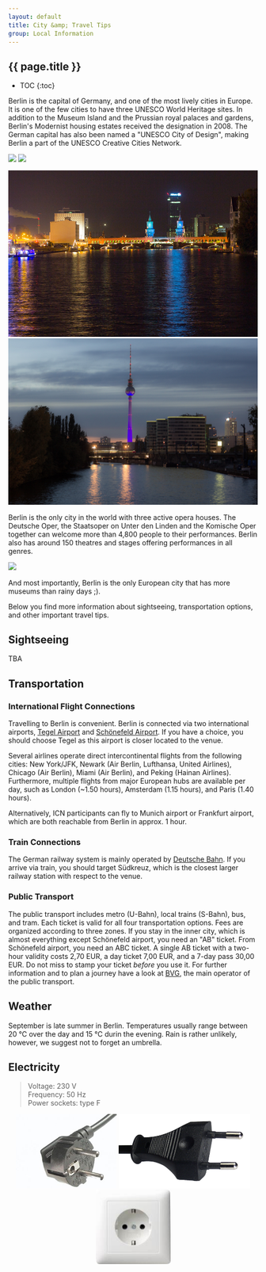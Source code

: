 ```yaml
---
layout: default
title: City &amp; Travel Tips
group: Local Information
---
```


## {{ page.title }}

* TOC
{:toc}

Berlin is the capital of Germany, and one of the most lively cities in Europe.
It is one of the few cities to have three UNESCO World Heritage sites.
In addition to the Museum Island and the Prussian royal palaces and gardens, Berlin's Modernist housing estates received the designation in 2008.
The German capital has also been named a "UNESCO City of Design", making Berlin a part of the UNESCO Creative Cities Network.

<a href="https://en.wikipedia.org/wiki/File:Brandenburger_Tor_morgens.jpg"><img src="https://upload.wikimedia.org/wikipedia/commons/thumb/b/b1/Brandenburger_Tor_morgens.jpg/320px-Brandenburger_Tor_morgens.jpg" class="photo"></a>
<a href="https://en.wikipedia.org/wiki/Berlin#/media/File:Berlin-_The_Rotes_Rathaus_with_the_Neptunbrunnen_in_front_-_2752.jpg"><img src="https://upload.wikimedia.org/wikipedia/commons/thumb/4/4e/Berlin-_The_Rotes_Rathaus_with_the_Neptunbrunnen_in_front_-_2752.jpg/320px-Berlin-_The_Rotes_Rathaus_with_the_Neptunbrunnen_in_front_-_2752.jpg" class="photo"></a>

<a href="images/berlin02.jpg"><img src="images/berlin02.jpg" class="photo"></a>
<a href="images/berlin01.jpg"><img src="images/berlin01.jpg" class="photo"></a>

Berlin is the only city in the world with three active opera houses.
The Deutsche Oper, the Staatsoper on Unter den Linden and the Komische Oper together can welcome more than 4,800 people to their performances.
Berlin also has around 150 theatres and stages offering performances in all genres.

<img src="https://upload.wikimedia.org/wikipedia/commons/thumb/c/c7/Reichstag_building_Berlin_view_from_west_before_sunset.jpg/640px-Reichstag_building_Berlin_view_from_west_before_sunset.jpg" class="photo-banner">

And most importantly, Berlin is the only European city that has more museums than rainy days ;).

Below you find more information about sightseeing, transportation options, and other important travel tips.

<div style="clear: both"></div>

## Sightseeing

TBA

## Transportation

### International Flight Connections

Travelling to Berlin is convenient. Berlin is connected via two international airports, <a href="http://www.berlin-airport.de/en/travellers-txl/index.php">Tegel Airport</a> and <a href="http://www.berlin-airport.de/en/travellers-sxf/index.php">Sch&ouml;nefeld Airport</a>.
If you have a choice, you should choose Tegel as this airport is closer located to the venue.

Several airlines operate direct intercontinental flights from the following cities: New York/JFK, Newark (Air Berlin, Lufthansa, United Airlines), Chicago (Air Berlin), Miami (Air Berlin), and Peking (Hainan Airlines).
Furthermore, multiple flights from major European hubs are available per day, such as London (~1.50 hours), Amsterdam (1.15 hours), and Paris (1.40 hours).

Alternatively, ICN participants can fly to Munich airport or Frankfurt airport, which are both reachable from Berlin in approx. 1 hour.

### Train Connections

The German railway system is mainly operated by <a href="http://www.bahn.de/i/view/USA/en/index.shtml">Deutsche Bahn</a>.
If you arrive via train, you should target S&uuml;dkreuz, which is the closest larger railway station with respect to the venue.

### Public Transport

The public transport includes metro (U-Bahn), local trains (S-Bahn), bus, and tram.
Each ticket is valid for all four transportation options.
Fees are organized according to three zones.
If you stay in the inner city, which is almost everything except Sch&ouml;nefeld airport, you need an "AB" ticket.
From Sch&ouml;nefeld airport, you need an ABC ticket.
A single AB ticket with a two-hour validity costs 2,70 EUR, a day ticket 7,00 EUR, and a 7-day pass 30,00 EUR.
Do not miss to stamp your ticket <i>before</i> you use it.
For further information and to plan a journey have a look at <a href="http://www.bvg.de/index.php/en/index.html">BVG</a>, the main operator of the public transport.

## Weather

September is late summer in Berlin.
Temperatures usually range between 20 &#8451; over the day and 15 &#8451; durin the evening.
Rain is rather unlikely, however, we suggest not to forget an umbrella.

## Electricity

  > Voltage: 230 V  
  > Frequency: 50 Hz  
  > Power sockets: type F

<center>
<img src="images/powerplug02.jpg" height="150px">
<img src="images/powerplug03.jpg" height="150px">
<img src="images/powerplug01.jpg" height="150px">
</center>
